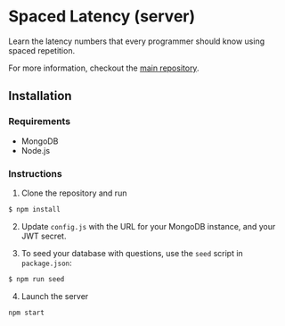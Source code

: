 # Spaced Latency (server)

Learn the latency numbers that every programmer should know using spaced repetition.

For more information, checkout the [main repository](https://github.com/thinkful-ei25/spaced-repetition-arun-thomas).

## Installation
### Requirements
 - MongoDB
 - Node.js

### Instructions
 1. Clone the repository and run
 ```bash
 $ npm install
 ```

 2. Update `config.js` with the URL for your MongoDB instance, and your JWT secret.

 3. To seed your database with questions, use the `seed` script in `package.json`:
 ```bash
 $ npm run seed
 ```

 4. Launch the server
 ```bash
 npm start
 ```
